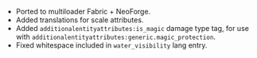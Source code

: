 - Ported to multiloader Fabric + NeoForge.
- Added translations for scale attributes.
- Added `additionalentityattributes:is_magic` damage type tag, for use with `additionalentityattributes:generic.magic_protection`.
- Fixed whitespace included in `water_visibility` lang entry.